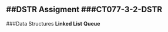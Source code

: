 ##DSTR Assigment
###CT077-3-2-DSTR
------------------------
###Data Structures
**Linked List**
**Queue**
